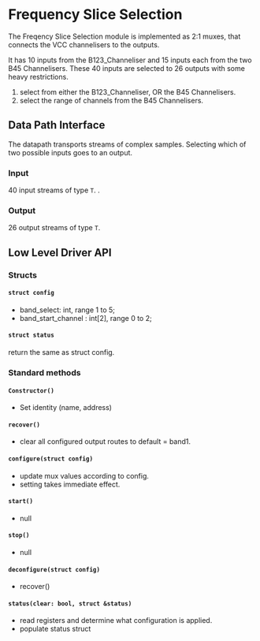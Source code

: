 # Frequency Slice Selection

The Freqency Slice Selection module is implemented as 2:1 muxes, that connects the VCC channelisers to the outputs.

It has 10 inputs from the B123_Channeliser and 15 inputs each from the two B45 Channelisers. These 40 inputs are selected to 26 outputs with some heavy restrictions.
1. select from either the B123_Channeliser, OR the B45 Channelisers.
2. select the range of channels from the B45 Channelisers.

## Data Path Interface
The datapath transports streams of complex samples. Selecting which of two possible inputs goes to an output.

### Input
40 input streams of type `T`.
.
### Output
26 output streams of type `T`.

## Low Level Driver API
### Structs
#### `struct config`
- band_select: int, range 1 to 5;
- band_start_channel : int[2], range 0 to 2;

#### `struct status`
return the same as struct config.

### Standard methods
#### `Constructor()`
- Set identity (name, address)

#### `recover()`
- clear all configured output routes to default = band1.

#### `configure(struct config)`
- update mux values according to config.
- setting takes immediate effect.

#### `start()`
- null

#### `stop()`
- null

#### `deconfigure(struct config)`
- recover()

#### `status(clear: bool, struct &status)`
- read registers and determine what configuration is applied.
- populate status struct
  